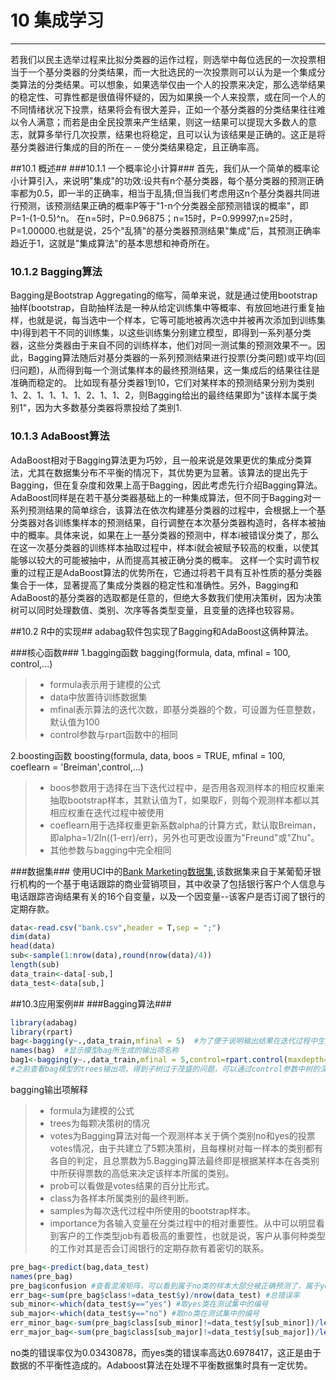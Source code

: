 # 10 集成学习 #
---
若我们以民主选举过程来比拟分类器的运作过程，则选举中每位选民的一次投票相当于一个基分类器的分类结果，而一大批选民的一次投票则可以认为是一个集成分类算法的分类结果。可以想象，如果选举仅由一个人的投票来决定，那么选举结果的稳定性、可靠性都是很值得怀疑的，因为如果换一个人来投票，或在同一个人的不同情绪状况下投票，结果将会有很大差异，正如一个基分类器的分类结果往往难以令人满意；而若是由全民投票来产生结果，则这一结果可以提现大多数人的意志，就算多举行几次投票，结果也将稳定，且可以认为该结果是正确的。这正是将基分类器进行集成的目的所在－－使分类结果稳定，且正确率高。

##10.1 概述##
###10.1.1 一个概率论小计算###
首先，我们从一个简单的概率论小计算引入，来说明"集成"的功效:设共有n个基分类器，每个基分类器的预测正确率都为0.5，即一半的正确率，相当于乱猜;但当我们考虑用这n个基分类器共同进行预测，该预测结果正确的概率P等于"1-n个分类器全部预测错误的概率"，即P=1-(1-0.5)^n。
在n=5时，P=0.96875；n=15时，P=0.99997;n=25时，P=1.00000.也就是说，25个"乱猜"的基分类器预测结果"集成"后，其预测正确率趋近于1，这就是"集成算法"的基本思想和神奇所在。
### 10.1.2 Bagging算法 ###
Bagging是Bootstrap Aggregating的缩写，简单来说，就是通过使用bootstrap抽样(bootstrap，自助抽样法是一种从给定训练集中等概率、有放回地进行重复抽样，也就是说，每当选中一个样本，它等可能地被再次选中并被再次添加到训练集中)得到若干不同的训练集，以这些训练集分别建立模型，即得到一系列基分类器，这些分类器由于来自不同的训练样本，他们对同一测试集的预测效果不一。因此，Bagging算法随后对基分类器的一系列预测结果进行投票(分类问题)或平均(回归问题)，从而得到每一个测试集样本的最终预测结果，这一集成后的结果往往是准确而稳定的。
比如现有基分类器1到10，它们对某样本的预测结果分别为类别1、2、1、1、1、1、2、1、1、2，则Bagging给出的最终结果即为"该样本属于类别1"，因为大多数基分类器将票投给了类别1.

### 10.1.3 AdaBoost算法 ###
AdaBoost相对于Bagging算法更为巧妙，且一般来说是效果更优的集成分类算法，尤其在数据集分布不平衡的情况下，其优势更为显著。该算法的提出先于Bagging，但在复杂度和效果上高于Bagging，因此考虑先行介绍Bagging算法。
AdaBoost同样是在若干基分类器基础上的一种集成算法，但不同于Bagging对一系列预测结果的简单综合，该算法在依次构建基分类器的过程中，会根据上一个基分类器对各训练集样本的预测结果，自行调整在本次基分类器构造时，各样本被抽中的概率。具体来说，如果在上一基分类器的预测中，样本i被错误分类了，那么在这一次基分类器的训练样本抽取过程中，样本i就会被赋予较高的权重，以使其能够以较大的可能被抽中，从而提高其被正确分类的概率。
这样一个实时调节权重的过程正是AdaBoost算法的优势所在，它通过将若干具有互补性质的基分类器集合于一体，显著提高了集成分类器的稳定性和准确性。另外，Bagging和AdaBoost的基分类器的选取都是任意的，但绝大多数我们使用决策树，因为决策树可以同时处理数值、类别、次序等各类型变量，且变量的选择也较容易。

##10.2 R中的实现##
adabag软件包实现了Bagging和AdaBoost这俩种算法。

###核心函数###
1.bagging函数
bagging(formula, data, mfinal = 100, control,...)
>* formula表示用于建模的公式
>* data中放置待训练数据集
>* mfinal表示算法的迭代次数，即基分类器的个数，可设置为任意整数，默认值为100
>* control参数与rpart函数中的相同

2.boosting函数
  boosting(formula, data, boos = TRUE, mfinal = 100, coeflearn = 'Breiman',control,...)
>* boos参数用于选择在当下迭代过程中，是否用各观测样本的相应权重来抽取bootstrap样本，其默认值为T，如果取F，则每个观测样本都以其相应权重在迭代过程中被使用
>* coeflearn用于选择权重更新系数alpha的计算方式，默认取Breiman，即alpha=1/2ln((1-err)/err)，另外也可更改设置为"Freund"或"Zhu"。
>* 其他参数与bagging中完全相同

###数据集###
使用UCI中的[Bank Marketing数据集](http://mlr.cs.umass.edu/ml/datasets/Bank+Marketing),该数据集来自于某葡萄牙银行机构的一个基于电话跟踪的商业营销项目，其中收录了包括银行客户个人信息与电话跟踪咨询结果有关的16个自变量，以及一个因变量--该客户是否订阅了银行的定期存款。
```r
data<-read.csv("bank.csv",header = T,sep = ";")
dim(data)
head(data)
sub<-sample(1:nrow(data),round(nrow(data)/4))
length(sub)
data_train<-data[-sub,]
data_test<-data[sub,]
```

##10.3应用案例##
###Bagging算法###
```r
library(adabag)
library(rpart)
bag<-bagging(y~.,data_train,mfinal = 5)  #为了便于说明输出结果在迭代过程中生成5颗决策树，即设mfinal=5
names(bag)  #显示模型bag所生成的输出项名称
bag1<-bagging(y~.,data_train,mfinal = 5,control=rpart.control(maxdepth=3))
#之前查看bag模型的trees输出项，得到子树过于茂盛的问题，可以通过control参数中树的深度maxdepth来控制基分类树的大小，这里设置为3，所得子树的复杂度明显降低。
```
bagging输出项解释
>* formula为建模的公式
>* trees为每颗决策树的情况
>* votes为Bagging算法对每一个观测样本关于俩个类别no和yes的投票votes情况，由于共建立了5颗决策树，且每棵树对每一样本的类别都有各自的判定，且总票数为5.Bagging算法最终即是根据某样本在各类别中所获得票数的高低来决定该样本所属的类别。
>* prob可以看做是votes结果的百分比形式。
>* class为各样本所属类别的最终判断。
>* samples为每次迭代过程中所使用的bootstrap样本。
>* importance为各输入变量在分类过程中的相对重要性。从中可以明显看到客户的工作类型job有着极高的重要性，也就是说，客户从事何种类型的工作对其是否会订阅银行的定期存款有着密切的联系。

```r
pre_bag<-predict(bag,data_test)
names(pre_bag)
pre_bag$confusion #查看混淆矩阵，可以看到属于no类的样本大部分被正确预测了，属于yes类的样本大部分被错误预测。这是不平衡数据问题，yes相对于no类别来说，是数据集中的少数类，其在分类模型中的训练不足，难以达到令人满意的预测效果。
err_bag<-sum(pre_bag$class!=data_test$y)/nrow(data_test) #总错误率
sub_minor<-which(data_test$y=="yes") #取yes类在测试集中的编号
sub_major<-which(data_test$y=="no") #取no类在测试集中的编号
err_minor_bag<-sum(pre_bag$class[sub_minor]!=data_test$y[sub_minor])/length(sub_minor)  #计算yes类的错误率
err_major_bag<-sum(pre_bag$class[sub_major]!=data_test$y[sub_major])/length(sub_major) #计算no类的错误率
```
no类的错误率仅为0.03430878，而yes类的错误率高达0.6978417，这正是由于数据的不平衡性造成的。Adaboost算法在处理不平衡数据集时具有一定优势。